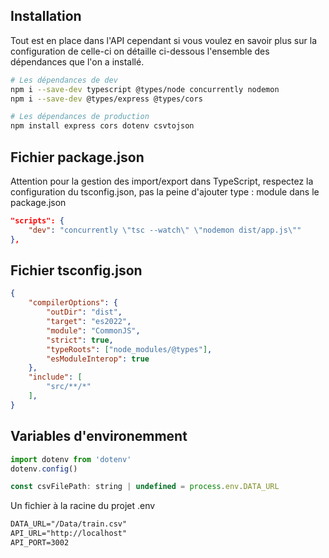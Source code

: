 ## Installation

Tout est en place dans l'API cependant si vous voulez en savoir plus sur la configuration de celle-ci on détaille ci-dessous l'ensemble des dépendances que l'on a installé.

```bash
# Les dépendances de dev
npm i --save-dev typescript @types/node concurrently nodemon
npm i --save-dev @types/express @types/cors

# Les dépendances de production
npm install express cors dotenv csvtojson

```

## Fichier package.json 

Attention pour la gestion des import/export dans TypeScript, respectez la configuration du tsconfig.json, pas la peine d'ajouter type : module dans le package.json

```json
"scripts": {
    "dev": "concurrently \"tsc --watch\" \"nodemon dist/app.js\""
},
```

## Fichier tsconfig.json

```json
{
    "compilerOptions": {
        "outDir": "dist",
        "target": "es2022",
        "module": "CommonJS",
        "strict": true,
        "typeRoots": ["node_modules/@types"],
        "esModuleInterop": true
    },
    "include": [
        "src/**/*"
    ],
}
```

## Variables d'environemment

```js
import dotenv from 'dotenv'
dotenv.config()

const csvFilePath: string | undefined = process.env.DATA_URL

```

Un fichier à la racine du projet .env

```txt
DATA_URL="/Data/train.csv"
API_URL="http://localhost"
API_PORT=3002
```